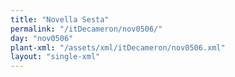 ```yaml
---
title: "Novella Sesta"
permalink: "/itDecameron/nov0506/"
day: "nov0506"
plant-xml: "/assets/xml/itDecameron/nov0506.xml"
layout: "single-xml"
---
```

